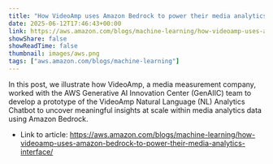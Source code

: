 ```yaml
---
title: "How VideoAmp uses Amazon Bedrock to power their media analytics interface"
date: 2025-06-12T17:46:43+00:00
link: https://aws.amazon.com/blogs/machine-learning/how-videoamp-uses-amazon-bedrock-to-power-their-media-analytics-interface/
showShare: false
showReadTime: false
thumbnail: images/aws.png
tags: ["aws.amazon.com/blogs/machine-learning"]
---
```

In this post, we illustrate how VideoAmp, a media measurement company, worked with the AWS Generative AI Innovation Center (GenAIIC) team to develop a prototype of the VideoAmp Natural Language (NL) Analytics Chatbot to uncover meaningful insights at scale within media analytics data using Amazon Bedrock.

- Link to article: https://aws.amazon.com/blogs/machine-learning/how-videoamp-uses-amazon-bedrock-to-power-their-media-analytics-interface/